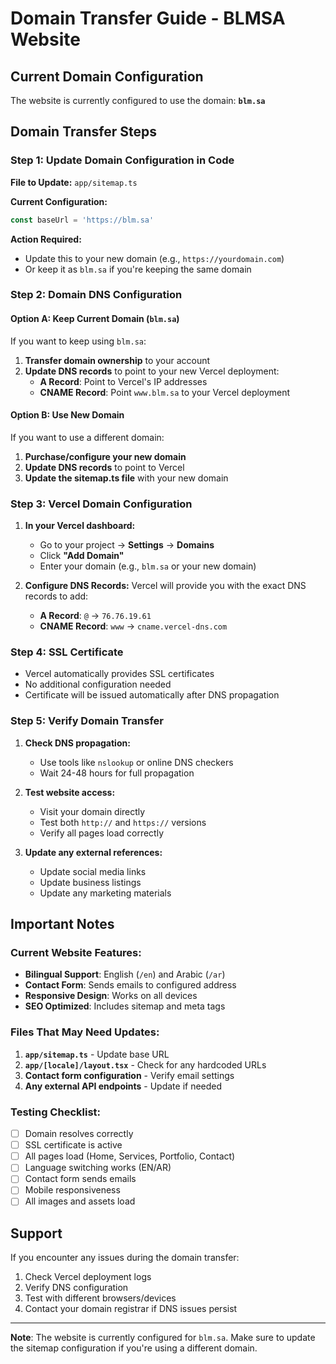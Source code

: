 # Domain Transfer Guide - BLMSA Website

## Current Domain Configuration
The website is currently configured to use the domain: **`blm.sa`**

## Domain Transfer Steps

### Step 1: Update Domain Configuration in Code

**File to Update:** `app/sitemap.ts`

**Current Configuration:**
```typescript
const baseUrl = 'https://blm.sa'
```

**Action Required:**
- Update this to your new domain (e.g., `https://yourdomain.com`)
- Or keep it as `blm.sa` if you're keeping the same domain

### Step 2: Domain DNS Configuration

#### Option A: Keep Current Domain (`blm.sa`)
If you want to keep using `blm.sa`:

1. **Transfer domain ownership** to your account
2. **Update DNS records** to point to your new Vercel deployment:
   - **A Record**: Point to Vercel's IP addresses
   - **CNAME Record**: Point `www.blm.sa` to your Vercel deployment

#### Option B: Use New Domain
If you want to use a different domain:

1. **Purchase/configure your new domain**
2. **Update DNS records** to point to Vercel
3. **Update the sitemap.ts file** with your new domain

### Step 3: Vercel Domain Configuration

1. **In your Vercel dashboard:**
   - Go to your project → **Settings** → **Domains**
   - Click **"Add Domain"**
   - Enter your domain (e.g., `blm.sa` or your new domain)

2. **Configure DNS Records:**
   Vercel will provide you with the exact DNS records to add:
   - **A Record**: `@` → `76.76.19.61`
   - **CNAME Record**: `www` → `cname.vercel-dns.com`

### Step 4: SSL Certificate
- Vercel automatically provides SSL certificates
- No additional configuration needed
- Certificate will be issued automatically after DNS propagation

### Step 5: Verify Domain Transfer

1. **Check DNS propagation:**
   - Use tools like `nslookup` or online DNS checkers
   - Wait 24-48 hours for full propagation

2. **Test website access:**
   - Visit your domain directly
   - Test both `http://` and `https://` versions
   - Verify all pages load correctly

3. **Update any external references:**
   - Update social media links
   - Update business listings
   - Update any marketing materials

## Important Notes

### Current Website Features:
- **Bilingual Support**: English (`/en`) and Arabic (`/ar`)
- **Contact Form**: Sends emails to configured address
- **Responsive Design**: Works on all devices
- **SEO Optimized**: Includes sitemap and meta tags

### Files That May Need Updates:
1. **`app/sitemap.ts`** - Update base URL
2. **`app/[locale]/layout.tsx`** - Check for any hardcoded URLs
3. **Contact form configuration** - Verify email settings
4. **Any external API endpoints** - Update if needed

### Testing Checklist:
- [ ] Domain resolves correctly
- [ ] SSL certificate is active
- [ ] All pages load (Home, Services, Portfolio, Contact)
- [ ] Language switching works (EN/AR)
- [ ] Contact form sends emails
- [ ] Mobile responsiveness
- [ ] All images and assets load

## Support
If you encounter any issues during the domain transfer:
1. Check Vercel deployment logs
2. Verify DNS configuration
3. Test with different browsers/devices
4. Contact your domain registrar if DNS issues persist

---

**Note**: The website is currently configured for `blm.sa`. Make sure to update the sitemap configuration if you're using a different domain.
